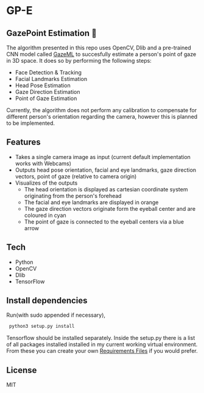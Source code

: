# GP-E 
## GazePoint Estimation :eyes:

The algorithm presented in this repo uses OpenCV, Dlib and a pre-trained CNN model called [GazeML](https://github.com/swook/GazeML) to succesfully estimate a person's point of gaze in 3D space. It does so by performing the following steps: 
- Face Detection & Tracking 
- Facial Landmarks Estimation 
- Head Pose Estimation
- Gaze Direction Estimation
- Point of Gaze Estimation

Currently, the algorithm does not perform any calibration to compensate for different person's orientation regarding the camera, however this is planned to be implemented.

## Features
- Takes a single camera image as input (current default implementation works with Webcams)
- Outputs head pose orientation, facial and eye landmarks, gaze direction vectors, point of gaze (relative to camera origin)
- Visualizes of the outputs
    - The head orientation is displayed as cartesian coordinate system originating from the person's forehead
    - The facial and eye landmarks are displayed in orange 
    - The gaze direction vectors originate form the eyeball center and are coloured in cyan
    - The point of gaze is connected to the eyeball centers via a blue arrow

## Tech

- Python
- OpenCV
- Dlib
- TensorFlow

## Install dependencies

Run(with sudo appended if necessary),

```sh
 python3 setup.py install 
```   

Tensorflow should be installed separately. Inside the setup.py there is a list of all packages installed installed in my current working virtual environment. From these you can create your own [Requirements Files](https://packaging.python.org/discussions/install-requires-vs-requirements/#requirements-files) if you would prefer.

## License

MIT


